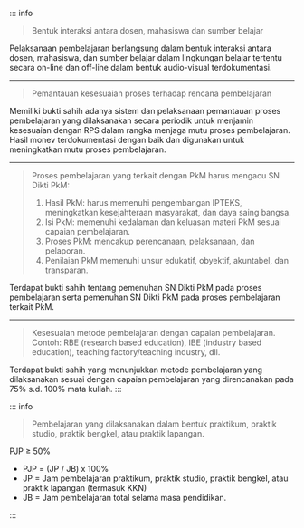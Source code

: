 ::: info

> Bentuk interaksi antara dosen, mahasiswa dan sumber belajar

Pelaksanaan pembelajaran berlangsung dalam bentuk interaksi antara dosen, mahasiswa, dan sumber belajar dalam lingkungan belajar tertentu secara on-line dan off-line dalam bentuk audio-visual terdokumentasi.

---

> Pemantauan kesesuaian proses terhadap rencana pembelajaran

Memiliki bukti sahih adanya sistem dan pelaksanaan pemantauan proses pembelajaran yang dilaksanakan secara periodik untuk menjamin kesesuaian dengan RPS dalam rangka menjaga mutu proses pembelajaran. Hasil monev terdokumentasi dengan baik dan digunakan untuk meningkatkan mutu proses pembelajaran.

---

> Proses pembelajaran yang terkait dengan PkM harus mengacu SN Dikti PkM:
>
> 1. Hasil PkM: harus memenuhi pengembangan IPTEKS, meningkatkan kesejahteraan masyarakat, dan daya saing bangsa.
> 1. Isi PkM: memenuhi kedalaman dan keluasan materi PkM sesuai capaian pembelajaran.
> 1. Proses PkM: mencakup perencanaan, pelaksanaan, dan pelaporan.
> 1. Penilaian PkM memenuhi unsur edukatif, obyektif, akuntabel, dan transparan.

Terdapat bukti sahih tentang pemenuhan SN Dikti PkM pada proses pembelajaran serta pemenuhan SN Dikti PkM pada proses pembelajaran terkait PkM.

---

> Kesesuaian metode pembelajaran dengan capaian pembelajaran. Contoh: RBE (research based education), IBE (industry based education), teaching factory/teaching industry, dll.

Terdapat bukti sahih yang menunjukkan metode pembelajaran yang dilaksanakan sesuai dengan capaian pembelajaran yang direncanakan pada 75% s.d. 100% mata kuliah.
:::

::: info

> Pembelajaran yang dilaksanakan dalam bentuk praktikum, praktik studio, praktik bengkel, atau praktik lapangan.

PJP ≥ 50%

- PJP = (JP / JB) x 100%
- JP = Jam pembelajaran praktikum, praktik studio, praktik bengkel, atau praktik lapangan (termasuk KKN)
- JB = Jam pembelajaran total selama masa pendidikan.

:::
